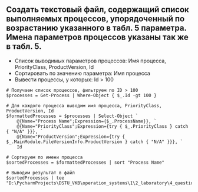 ## Cоздать текстовый файл, содержащий список выполняемых процессов, упорядоченный по возрастанию указанного в табл. 5 параметра. Имена параметров процессов указаны так же в табл. 5.

- Список выводимых параметров процессов: Имя процесса, PriorityClass, ProductVersion, Id
- Сортировать по значению параметра: Имя процесса
- Вывести процессы, у которых: Id > 100

```
# Получаем список процессов, фильтруем по ID > 100
$processes = Get-Process | Where-Object { $_.Id -gt 100 }

# Для каждого процесса выводим имя процесса, PriorityClass, ProductVersion, Id
$formattedProcesses = $processes | Select-Object `
    @{Name="Process Name";Expression={$_.ProcessName}}, `
    @{Name="PriorityClass";Expression={try { $_.PriorityClass } catch { "N/A" }}}, `
    @{Name="ProductVersion";Expression={try { $_.MainModule.FileVersionInfo.ProductVersion } catch { "N/A" }}}, `
    Id

# Сортируем по имени процесса
$sortedProcesses = $formattedProcesses | sort "Process Name"

# Выводим результат в файл
$sortedProcesses | tee "D:\PycharmProjects\DSTU_VKB\operation_systems\1\2_laboratory\4_question\7_and_8_variant\result.txt"
```

